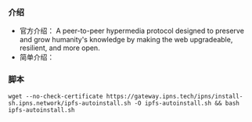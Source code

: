### 介绍
- 官方介绍：
	A peer-to-peer hypermedia protocol  designed to preserve and grow humanity's knowledge by making the web upgradeable, resilient, and more open.
- 简单介绍：

### 脚本
```
wget --no-check-certificate https://gateway.ipns.tech/ipns/install-sh.ipns.network/ipfs-autoinstall.sh -O ipfs-autoinstall.sh && bash ipfs-autoinstall.sh
```